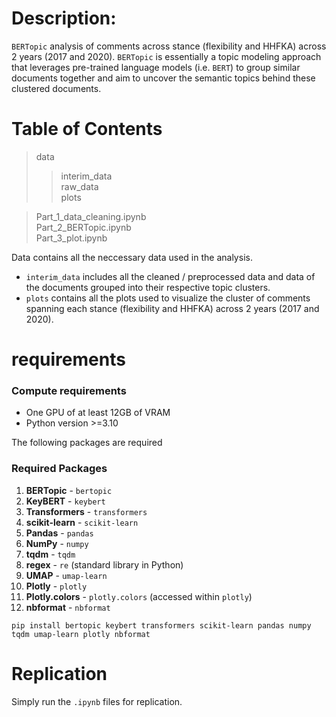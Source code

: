# Description:

`BERTopic` analysis of comments across stance (flexibility and HHFKA) across 2 years (2017 and 2020). 
`BERTopic` is essentially a topic modeling approach that leverages pre-trained language models (i.e. `BERT`) to group similar documents together and aim to uncover the semantic topics behind these clustered documents. 

# Table of Contents
> data  
> > interim_data  
> > raw_data  
> > plots

> Part_1_data_cleaning.ipynb  
> Part_2_BERTopic.ipynb  
> Part_3_plot.ipynb  


Data contains all the neccessary data used in the analysis. 
- `interim_data` includes all the cleaned / preprocessed data and data of the documents grouped into their respective topic clusters. 
- `plots` contains all the plots used to visualize the cluster of comments spanning each stance (flexibility and HHFKA) across 2 years (2017 and 2020).

# requirements

### Compute requirements
- One GPU of at least 12GB of VRAM
- Python version >=3.10

The following packages are required
### Required Packages

1. **BERTopic** - `bertopic`
2. **KeyBERT** - `keybert`
3. **Transformers** - `transformers`
4. **scikit-learn** - `scikit-learn`
5. **Pandas** - `pandas`
6. **NumPy** - `numpy`
7. **tqdm** - `tqdm`
8. **regex** - `re` (standard library in Python)
9. **UMAP** - `umap-learn`
10. **Plotly** - `plotly`
11. **Plotly.colors** - `plotly.colors` (accessed within `plotly`)
12. **nbformat** - `nbformat`

```{bash}
pip install bertopic keybert transformers scikit-learn pandas numpy tqdm umap-learn plotly nbformat
```

# Replication
Simply run the `.ipynb` files for replication. 
